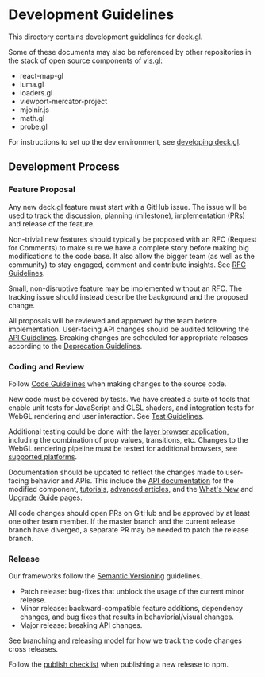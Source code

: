 # Development Guidelines

This directory contains development guidelines for deck.gl.

Some of these documents may also be referenced by other repositories in the stack of open source components of [vis.gl](http://vis.gl):
* react-map-gl
* luma.gl
* loaders.gl
* viewport-mercator-project
* mjolnir.js
* math.gl
* probe.gl

For instructions to set up the dev environment, see [developing deck.gl](../docs/contributing.md).

## Development Process

### Feature Proposal

Any new deck.gl feature must start with a GitHub issue. The issue will be used to track the discussion, planning (milestone), implementation (PRs) and release of the feature.

Non-trivial new features should typically be proposed with an RFC (Request for Comments) to make sure we have a complete story before making big modifications to the code base. It also allow the bigger team (as well as the community) to stay engaged, comment and contribute insights. See [RFC Guidelines](./rfc-guidelines.md).

Small, non-disruptive feature may be implemented without an RFC. The tracking issue should instead describe the background and the proposed change.

All proposals will be reviewed and approved by the team before implementation. User-facing API changes should be audited following the [API Guidelines](./deckgl-api-guidelines.md). 
Breaking changes are scheduled for appropriate releases according to the [Deprecation Guidelines](./deprecation-guidelines.md).


### Coding and Review

Follow [Code Guidelines](./code-guidelines.md) when making changes to the source code.

New code must be covered by tests. We have created a suite of tools that enable unit tests for JavaScript and GLSL shaders, and integration tests for WebGL rendering and user interaction. See [Test Guidelines](./test-guidelines.md).

Additional testing could be done with the [layer browser application](/examples/layer-browser), including the combination of prop values, transitions, etc. Changes to the WebGL rendering pipeline must be tested for additional browsers, see [supported platforms](./platform-support.md).

Documentation should be updated to reflect the changes made to user-facing behavior and APIs. This include the [API documentation](/docs/api-reference) for the modified component, [tutorials](/docs/get-started), [advanced articles](/docs/developer-guide), and the [What's New](/docs/whats-new.md) and [Upgrade Guide](/docs/upgrade-guide) pages.

All code changes should open PRs on GitHub and be approved by at least one other team member. If the master branch and the current release branch have diverged, a separate PR may be needed to patch the release branch.


### Release

Our frameworks follow the [Semantic Versioning](https://semver.org/) guidelines.

* Patch release: bug-fixes that unblock the usage of the current minor release.
* Minor release: backward-compatible feature additions, dependency changes, and bug fixes that results in behaviorial/visual changes.
* Major release: breaking API changes.

See [branching and releasing model](./directory-structure.md) for how we track the code changes cross releases.

Follow the [publish checklist](./publish-checklist.md) when publishing a new release to npm.

